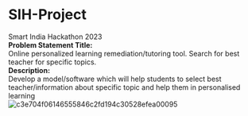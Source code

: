 # SIH-Project
 Smart India Hackathon 2023<br>
 **Problem Statement Title:** <br>Online personalized learning remediation/tutoring tool. Search for best teacher for specific topics.<br>
 **Description:**<br>
 Develop a model/software which will help students to select best teacher/information about specific topic and help them in personalised learning<br>
![c3e704f06146555846c2fd194c30528efea00095](https://github.com/Aditya6112/SIH-Project/assets/93546421/360ba748-6278-4cca-8ddf-85c6d0bfa343)
